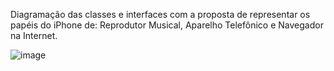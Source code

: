 Diagramação das classes e interfaces com a proposta de representar os papéis do iPhone de: Reprodutor Musical, Aparelho Telefônico e Navegador na Internet.



![image](https://github.com/Bevilhonda/Modelando-o-iPhone-com-UML/assets/98859744/de13ce3d-e21b-48a0-95d2-5f6739c7b291)
